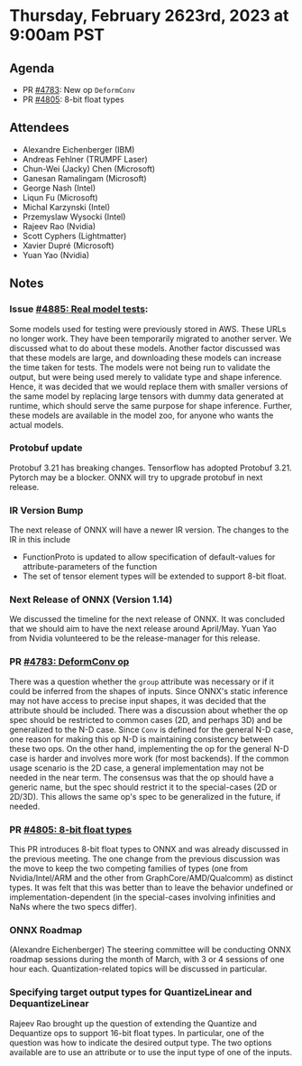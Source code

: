 # Thursday, February 2623rd, 2023 at 9:00am PST

## Agenda

* PR [#4783](https://github.com/onnx/onnx/pull/4783): New op `DeformConv`
* PR [#4805](https://github.com/onnx/onnx/pull/4805): 8-bit float types

## Attendees

* Alexandre Eichenberger (IBM)
* Andreas Fehlner (TRUMPF Laser)
* Chun-Wei (Jacky) Chen (Microsoft)
* Ganesan Ramalingam (Microsoft)
* George Nash (Intel)
* Liqun Fu (Microsoft)
* Michal Karzynski (Intel)
* Przemyslaw Wysocki (Intel)
* Rajeev Rao (Nvidia)
* Scott Cyphers (Lightmatter)
* Xavier Dupré (Microsoft)
* Yuan Yao (Nvidia)

## Notes

### Issue [#4885: Real model tests](https://github.com/onnx/onnx/issues/4885):

Some models used for testing were previously stored in AWS. These URLs no longer work.
They have been temporarily migrated to another server. We discussed what to do about
these models. Another factor discussed was that these models are large, and
downloading these models can increase the time taken for tests. The models
were not being run to validate the output, but were being used merely to validate
type and shape inference. Hence, it was decided that we would replace them with
smaller versions of the same model by replacing large tensors with dummy data
generated at runtime, which should serve the same purpose for shape inference.
Further, these models are available in the model zoo, for anyone who wants the
actual models.

### Protobuf update

Protobuf 3.21 has breaking changes. Tensorflow has adopted Protobuf 3.21.
Pytorch may be a blocker. ONNX will try to upgrade protobuf in next release.

### IR Version Bump

The next release of ONNX will have a newer IR version. The changes to the IR
in this include
* FunctionProto is updated to allow specification of default-values for
attribute-parameters of the function
* The set of tensor element types will be extended to support 8-bit float.

### Next Release of ONNX (Version 1.14)

We discussed the timeline for the next release of ONNX. It was concluded that
we should aim to have the next release around April/May. Yuan Yao from Nvidia
volunteered to be the release-manager for this release.

### PR [#4783: DeformConv op](https://github.com/onnx/onnx/pull/4783)

There was a question whether the `group` attribute was necessary or if it could be
inferred from the shapes of inputs. Since ONNX's static inference may not have
access to precise input shapes, it was decided that the attribute should be included.
There was a discussion about whether the op spec should be restricted to common cases
(2D, and perhaps 3D) and be generalized to the N-D case. Since `Conv` is defined for
the general N-D case, one reason for making this op N-D is maintaining consistency
between these two ops. On the other hand, implementing the op for the general N-D
case is harder and involves more work (for most backends). If the common usage scenario
is the 2D case, a general implementation may not be needed in the near term.
The consensus was that the op should have a generic name, but the spec should restrict
it to the special-cases (2D or 2D/3D). This allows the same op's spec to be generalized
in the future, if needed.

### PR [#4805: 8-bit float types](https://github.com/onnx/onnx/pull/4805)

This PR introduces 8-bit float types to ONNX and was already discussed in the previous
meeting. The one change from the previous discussion was the move to keep the two
competing families of types (one from Nvidia/Intel/ARM and the other from GraphCore/AMD/Qualcomm)
as distinct types. It was felt that this was better than to leave the behavior undefined
or implementation-dependent (in the special-cases involving infinities and NaNs where the two
specs differ).

### ONNX Roadmap

(Alexandre Eichenberger) The steering committee will be conducting ONNX roadmap sessions
during the month of March, with 3 or 4 sessions of one hour each. Quantization-related
topics will be discussed in particular.

### Specifying target output types for QuantizeLinear and DequantizeLinear

Rajeev Rao brought up the question of extending the Quantize and Dequantize ops
to support 16-bit float types. In particular, one of the question was how to indicate
the desired output type. The two options available are to use an attribute or to
use the input type of one of the inputs.
